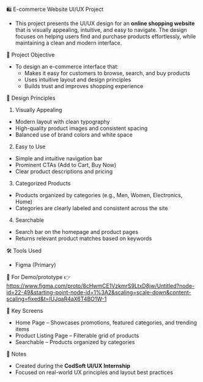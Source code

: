 🛍️ E-commerce Website UI/UX Project
- This project presents the UI/UX design for an **online shopping website** that is visually appealing, intuitive, and easy to navigate. The design focuses on helping users find and purchase products effortlessly, while maintaining a clean and modern interface.

🎯 Project Objective
* To design an e-commerce interface that:
  - Makes it easy for customers to browse, search, and buy products
  - Uses intuitive layout and design principles
  - Builds trust and improves shopping experience

🧠 Design Principles
1. Visually Appealing
- Modern layout with clean typography
- High-quality product images and consistent spacing
- Balanced use of brand colors and white space

2. Easy to Use
- Simple and intuitive navigation bar
- Prominent CTAs (Add to Cart, Buy Now)
- Clear product descriptions and pricing

3. Categorized Products
- Products organized by categories (e.g., Men, Women, Electronics, Home)
- Categories are clearly labeled and consistent across the site

4. Searchable
- Search bar on the homepage and product pages
- Returns relevant product matches based on keywords

🛠 Tools Used
- Figma (Primary)

🧪 For Demo/prototype
👉 https://www.figma.com/proto/8cHwmCE1VzkmrS9LtxD8jw/Untitled?node-id=22-49&starting-point-node-id=1%3A2&scaling=scale-down&content-scaling=fixed&t=IUJqaR4aX6T4BO1W-1

📂 Key Screens
- Home Page – Showcases promotions, featured categories, and trending items
- Product Listing Page – Filterable grid of products
- Searchable – Products organized by categories

📌 Notes
- Created during the **CodSoft UI/UX Internship**
- Focused on real-world UX principles and layout best practices
